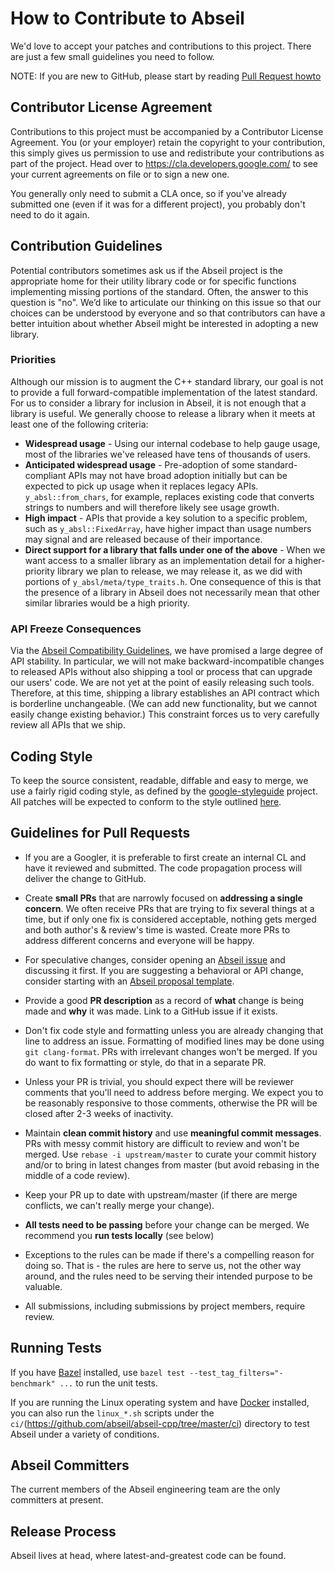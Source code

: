 # How to Contribute to Abseil

We'd love to accept your patches and contributions to this project. There are
just a few small guidelines you need to follow.

NOTE: If you are new to GitHub, please start by reading [Pull Request
howto](https://help.github.com/articles/about-pull-requests/)

## Contributor License Agreement

Contributions to this project must be accompanied by a Contributor License
Agreement. You (or your employer) retain the copyright to your contribution,
this simply gives us permission to use and redistribute your contributions as
part of the project. Head over to <https://cla.developers.google.com/> to see
your current agreements on file or to sign a new one.

You generally only need to submit a CLA once, so if you've already submitted one
(even if it was for a different project), you probably don't need to do it
again.

## Contribution Guidelines

Potential contributors sometimes ask us if the Abseil project is the appropriate
home for their utility library code or for specific functions implementing
missing portions of the standard. Often, the answer to this question is "no".
We’d like to articulate our thinking on this issue so that our choices can be
understood by everyone and so that contributors can have a better intuition
about whether Abseil might be interested in adopting a new library.

### Priorities

Although our mission is to augment the C++ standard library, our goal is not to
provide a full forward-compatible implementation of the latest standard. For us
to consider a library for inclusion in Abseil, it is not enough that a library
is useful. We generally choose to release a library when it meets at least one
of the following criteria:

*   **Widespread usage** - Using our internal codebase to help gauge usage, most
    of the libraries we've released have tens of thousands of users.
*   **Anticipated widespread usage** - Pre-adoption of some standard-compliant
    APIs may not have broad adoption initially but can be expected to pick up
    usage when it replaces legacy APIs. `y_absl::from_chars`, for example, 
    replaces existing code that converts strings to numbers and will therefore
    likely see usage growth.
*   **High impact** - APIs that provide a key solution to a specific problem,
    such as `y_absl::FixedArray`, have higher impact than usage numbers may signal 
    and are released because of their importance.
*   **Direct support for a library that falls under one of the above** - When we
    want access to a smaller library as an implementation detail for a
    higher-priority library we plan to release, we may release it, as we did
    with portions of `y_absl/meta/type_traits.h`. One consequence of this is that 
    the presence of a library in Abseil does not necessarily mean that other
    similar libraries would be a high priority.

### API Freeze Consequences

Via the
[Abseil Compatibility Guidelines](https://abseil.io/about/compatibility), we
have promised a large degree of API stability. In particular, we will not make
backward-incompatible changes to released APIs without also shipping a tool or
process that can upgrade our users' code. We are not yet at the point of easily
releasing such tools. Therefore, at this time, shipping a library establishes an
API contract which is borderline unchangeable. (We can add new functionality,
but we cannot easily change existing behavior.) This constraint forces us to
very carefully review all APIs that we ship.


## Coding Style

To keep the source consistent, readable, diffable and easy to merge, we use a
fairly rigid coding style, as defined by the
[google-styleguide](https://github.com/google/styleguide) project. All patches
will be expected to conform to the style outlined
[here](https://google.github.io/styleguide/cppguide.html).

## Guidelines for Pull Requests

*   If you are a Googler, it is preferable to first create an internal CL and
    have it reviewed and submitted. The code propagation process will deliver
    the change to GitHub.

*   Create **small PRs** that are narrowly focused on **addressing a single
    concern**. We often receive PRs that are trying to fix several things at a
    time, but if only one fix is considered acceptable, nothing gets merged and
    both author's & review's time is wasted. Create more PRs to address
    different concerns and everyone will be happy.

*   For speculative changes, consider opening an [Abseil
    issue](https://github.com/abseil/abseil-cpp/issues) and discussing it first.
    If you are suggesting a behavioral or API change, consider starting with an
    [Abseil proposal template](ABSEIL_ISSUE_TEMPLATE.md).

*   Provide a good **PR description** as a record of **what** change is being
    made and **why** it was made. Link to a GitHub issue if it exists.

*   Don't fix code style and formatting unless you are already changing that
    line to address an issue. Formatting of modified lines may be done using
   `git clang-format`. PRs with irrelevant changes won't be merged. If
    you do want to fix formatting or style, do that in a separate PR.

*   Unless your PR is trivial, you should expect there will be reviewer comments
    that you'll need to address before merging. We expect you to be reasonably
    responsive to those comments, otherwise the PR will be closed after 2-3
    weeks of inactivity.

*   Maintain **clean commit history** and use **meaningful commit messages**.
    PRs with messy commit history are difficult to review and won't be merged.
    Use `rebase -i upstream/master` to curate your commit history and/or to
    bring in latest changes from master (but avoid rebasing in the middle of a
    code review).

*   Keep your PR up to date with upstream/master (if there are merge conflicts,
    we can't really merge your change).

*   **All tests need to be passing** before your change can be merged. We
    recommend you **run tests locally** (see below)

*   Exceptions to the rules can be made if there's a compelling reason for doing
    so. That is - the rules are here to serve us, not the other way around, and
    the rules need to be serving their intended purpose to be valuable.

*   All submissions, including submissions by project members, require review.

## Running Tests

If you have [Bazel](https://bazel.build/) installed, use `bazel test
--test_tag_filters="-benchmark" ...` to run the unit tests.

If you are running the Linux operating system and have
[Docker](https://www.docker.com/) installed, you can also run the `linux_*.sh`
scripts under the `ci/`(https://github.com/abseil/abseil-cpp/tree/master/ci)
directory to test Abseil under a variety of conditions.

## Abseil Committers

The current members of the Abseil engineering team are the only committers at
present.

## Release Process

Abseil lives at head, where latest-and-greatest code can be found.
